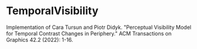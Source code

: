 # TemporalVisibility
Implementation of Cara Tursun and Piotr Didyk. "Perceptual Visibility Model for Temporal Contrast Changes in Periphery." ACM Transactions on Graphics 42.2 (2022): 1-16.

